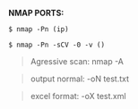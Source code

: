 **NMAP PORTS:**
```
$ nmap -Pn (ip)

$ nmap -Pn -sCV -0 -v ()
```

> Agressive scan: nmap -A

> output normal: -oN test.txt

> excel format: -oX test.xml